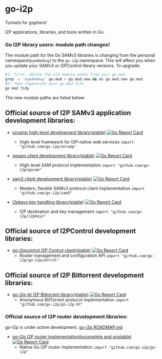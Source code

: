 go-i2p
======

Tunnels for gophers!

I2P applications, libraries, and tools written in Go.

### Go I2P library users: module path changes!

The module path for the Go SAMv3 libraries is changing from the personal namespace(`eyedeekay`) to the `go-i2p` namespace.
This will affect you when you update your SAMv3 or I2PControl library versions.
To upgrade:

```sh
#1: first, delete the old module paths from your go.mod
grep -v 'eyedeekay' go.mod > go.mod.new && mv go.mod.new go.mod
#2: then regenerate your go.mod file
go mod tidy
```

The new module paths are listed below:

## Official source of I2P SAMv3 application development libraries:

* [onramp high-level development library(stable)](https://github.com/go-i2p/onramp) [![Go Report Card][]](https://goreportcard.com/report/github.com/go-i2p/onramp)
  - High-level framework for I2P-native web services
  `import "github.com/go-i2p/onramp"`

* [gosam client development library(stable)](https://github.com/go-i2p/gosam) [![Go Report Card][]](https://goreportcard.com/report/github.com/go-i2p/gosam)
  - High-level SAM protocol implementation
  `import "github.com/go-i2p/gosam"`

* [sam3 client development library(stable)](https://github.com/go-i2p/sam3) [![Go Report Card][]](https://goreportcard.com/report/github.com/go-i2p/sam3)
  - Modern, flexible SAMv3 protocol client implementation
  `import "github.com/go-i2p/sam3"`

* [i2pkeys key handling library(stable)](https://github.com/go-i2p/i2pkeys) [![Go Report Card][]](https://goreportcard.com/report/github.com/go-i2p/i2pkeys)
  - I2P destination and key management
  `import "github.com/go-i2p/i2pkeys"`

## Official source of I2PControl development libraries:

* [go-i2pcontrol I2P Control client(stable)](https://github.com/go-i2p/go-i2pcontrol) [![Go Report Card][]](https://goreportcard.com/report/github.com/go-i2p/go-i2pcontrol)
  - Router management and configuration API
  `import "github.com/go-i2p/go-i2pcontrol"`

## Official source of I2P Bittorrent development libraries:

* [go-i2p-bt I2P Bittorrent library(stable)](https://github.com/go-i2p/go-i2p-bt) [![Go Report Card][]](https://goreportcard.com/report/github.com/go-i2p/go-i2p-bt)
  - Anonymous BitTorrent protocol implementation
  `import "github.com/go-i2p/go-i2p-bt"`

### Official source of I2P router development libraries:

go-i2p is under active development. [go-i2p ROADMAP.md](https://github.com/go-i2p/go-i2p/blob/master/ROADMAP.md)

* [go-i2p I2P router implementation(incomplete and unstable)](https://github.com/go-i2p/go-i2p) [![Go Report Card][]](https://goreportcard.com/report/github.com/go-i2p/go-i2p)
  - Native Go I2P router implementation
  `import "github.com/go-i2p/go-i2p"`

[Go Report Card]: https://goreportcard.com/badge/go-i2p